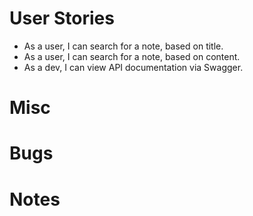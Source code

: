 # User Stories

- As a user, I can search for a note, based on title.
- As a user, I can search for a note, based on content.
- As a dev, I can view API documentation via Swagger.

# Misc

# Bugs

# Notes
